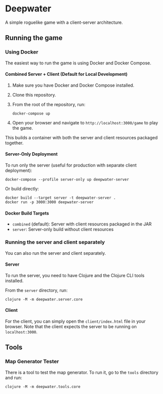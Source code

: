 # Deepwater

A simple roguelike game with a client-server architecture.

## Running the game

### Using Docker

The easiest way to run the game is using Docker and Docker Compose.

#### Combined Server + Client (Default for Local Development)

1.  Make sure you have Docker and Docker Compose installed.
2.  Clone this repository.
3.  From the root of the repository, run:

    ```
    docker-compose up
    ```

4.  Open your browser and navigate to `http://localhost:3000/game` to play the game.

This builds a container with both the server and client resources packaged together.

#### Server-Only Deployment

To run only the server (useful for production with separate client deployment):

```
docker-compose --profile server-only up deepwater-server
```

Or build directly:

```
docker build --target server -t deepwater-server .
docker run -p 3000:3000 deepwater-server
```

#### Docker Build Targets

- `combined` (default): Server with client resources packaged in the JAR
- `server`: Server-only build without client resources

### Running the server and client separately

You can also run the server and client separately.

#### Server

To run the server, you need to have Clojure and the Clojure CLI tools installed.

From the `server` directory, run:

```
clojure -M -m deepwater.server.core
```

#### Client

For the client, you can simply open the `client/index.html` file in your browser. Note that the client expects the server to be running on `localhost:3000`.

## Tools

### Map Generator Tester

There is a tool to test the map generator. To run it, go to the `tools` directory and run:

```
clojure -M -m deepwater.tools.core
```
